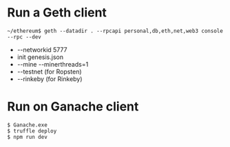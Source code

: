 # Run a Geth client
```
~/ethereum$ geth --datadir . --rpcapi personal,db,eth,net,web3 console --rpc --dev
```

* --networkid 5777
* init genesis.json
* --mine --minerthreads=1
* --testnet (for Ropsten)
* --rinkeby (for Rinkeby)

# Run on Ganache client
```
$ Ganache.exe
$ truffle deploy
$ npm run dev
```